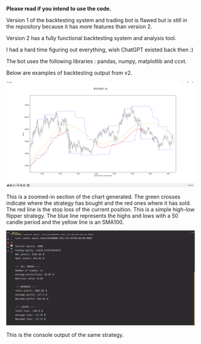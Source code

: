 **Please read if you intend to use the code.**

Version 1 of the backtesting system and trading bot is flawed but is still in the repository because it has more features than version 2.

Version 2 has a fully functional backtesting system and analysis tool.

I had a hard time figuring out everything, wish ChatGPT existed back then :)

The bot uses the following libraries : pandas, numpy, matplotlib and ccxt.

Below are examples of backtesting output from v2.

![](chart-sample.png)

This is a zoomed-in section of the chart generated. The green crosses indicate where the strategy has bought and the red ones where it has sold. The red line is the stop loss of the current position. This is a simple high-low flipper strategy. The blue line represents the highs and lows with a 50 candle period and the yellow line is an SMA100.

![](summary-example.png)

This is the console output of the same strategy.
